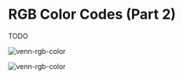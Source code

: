 # RGB Color Codes (Part 2)

TODO

![venn-rgb-color](assets/venn-rgb-color.png)



![venn-rgb-color](assets/rgb-color-chart.png)